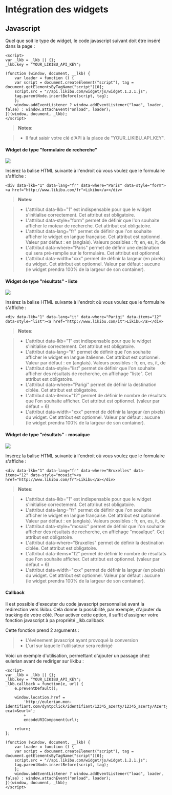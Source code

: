 Intégration des widgets
===================

Javascript
-------------

Quel que soit le type de widget, le code javascript suivant doit être inséré dans la page :

    <script>
    var _lkb = _lkb || {};
    _lkb.key = "YOUR_LIKIBU_API_KEY";
    
    (function (window, document, __lkb) {
        var loader = function () {
        var script = document.createElement("script"), tag = document.getElementsByTagName("script")[0];
        script.src = "//api.likibu.com/widget/js/widget.1.2.1.js";
        tag.parentNode.insertBefore(script, tag);
        };
        window.addEventListener ? window.addEventListener("load", loader, false) : window.attachEvent("onload", loader);
    })(window, document, _lkb);
    </script>

> **Notes:**

> - Il faut saisir votre clé d'API à la place de "YOUR_LIKIBU_API_KEY".

#### Widget de type "formulaire de recherche"

![](http://i.likibu.com/doc/widget/widget_search.png)

Insérez la balise HTML suivante à l'endroit où vous voulez que le formulaire s'affiche :

    <div data-lkb="1" data-lang="fr" data-where="Paris" data-style="form"><a href="http://www.likibu.com/fr">Likibu</a></div>

> **Notes:**

> - L'attribut data-lkb="1" est indispensable pour que le widget s'initialise correctement. Cet attribut est obligatoire.
> - L'attribut data-style="form" permet de définir que l'on souhaite afficher le moteur de recherche. Cet attribut est obligatoire.
> - L'attribut data-lang="fr" permet de définir que l'on souhaite afficher le widget en langue française. Cet attribut est optionnel. Valeur par défaut : en (anglais). Valeurs possibles : fr, en, es, it, de
> - L'attribut data-where="Paris" permet de définir une destination qui sera pré-remplie sur le formulaire. Cet attribut est optionnel.
> - L'attribut data-width="xxx" permet de définir la largeur (en pixels) du widget. Cet attribut est optionnel. Valeur par défaut : aucune (le widget prendra 100% de la largeur de son container).


#### Widget de type "résultats" - liste

![](http://i.likibu.com/doc/widget/widget_offers_list.png)

Insérez la balise HTML suivante à l'endroit où vous voulez que le formulaire s'affiche :

    <div data-lkb="1" data-lang="it" data-where="Parigi" data-items="12" data-style="list"><a href="http://www.likibu.com/it">Likibu</a></div>

> **Notes:**

> - L'attribut data-lkb="1" est indispensable pour que le widget s'initialise correctement. Cet attribut est obligatoire.
> - L'attribut data-lang="it" permet de définir que l'on souhaite afficher le widget en langue italienne. Cet attribut est optionnel. Valeur par défaut : en (anglais). Valeurs possibles : fr, en, es, it, de
> - L'attribut data-style="list" permet de définir que l'on souhaite afficher des résultats de recherche, en affichage "liste". Cet attribut est obligatoire.
> - L'attribut data-where="Parigi" permet de définir la destination ciblée. Cet attribut est obligatoire.
> - L'attribut data-items="12" permet de définir le nombre de résultats que l'on souhaite afficher. Cet attribut est optionnel. (valeur par défaut = 6)
> - L'attribut data-width="xxx" permet de définir la largeur (en pixels) du widget. Cet attribut est optionnel. Valeur par défaut : aucune (le widget prendra 100% de la largeur de son container).


#### Widget de type "résultats" - mosaïque

![](http://i.likibu.com/doc/widget/widget_offers_mosaic.png)

Insérez la balise HTML suivante à l'endroit où vous voulez que le formulaire s'affiche :

    <div data-lkb="1" data-lang="fr" data-where="Bruxelles" data-items="12" data-style="mosaic"><a href="http://www.likibu.com/fr">Likibu</a></div>

> **Notes:**

> - L'attribut data-lkb="1" est indispensable pour que le widget s'initialise correctement. Cet attribut est obligatoire.
> - L'attribut data-lang="fr" permet de définir que l'on souhaite afficher le widget en langue française. Cet attribut est optionnel. Valeur par défaut : en (anglais). Valeurs possibles : fr, en, es, it, de
> - L'attribut data-style="mosaic" permet de définir que l'on souhaite afficher des résultats de recherche, en affichage "mosaïque". Cet attribut est obligatoire.
> - L'attribut data-where="Bruxelles" permet de définir la destination ciblée. Cet attribut est obligatoire.
> - L'attribut data-items="12" permet de définir le nombre de résultats que l'on souhaite afficher. Cet attribut est optionnel. (valeur par défaut = 6)
> - L'attribut data-width="xxx" permet de définir la largeur (en pixels) du widget. Cet attribut est optionnel. Valeur par défaut : aucune (le widget prendra 100% de la largeur de son container).

#### Callback

Il est possible d'executer du code javascript personnalisé avant la redirection vers likibu. 
Cela donne la possibilité, par exemple, d'ajouter du tracking de votre côté.
Pour activer cette option, il suffit d'assigner votre fonction javascript à pa propriété _lkb.callback

Cette fonction prend 2 arguments : 

> - L'événement javascript ayant provoqué la conversion 
> - L'url sur laquelle l'utilisateur sera redirigé

Voici un exemple d'utilisation, permettant d'ajouter un passage chez eulerian avant de rediriger sur likibu : 

    <script>
    var _lkb = _lkb || {};
    _lkb.key = "YOUR_LIKIBU_API_KEY";
    _lkb.callback = function(e, url) {
        e.preventDefault();

        window.location.href = 
            'http://eulerian.mon-identifiant.com/dyntpclick/identifiant/12345_azerty/12345_azerty/Azerty/section/?ecat=&eurl=';
            + 
            encodeURIComponent(url);

        return;
    };
    
    (function (window, document, __lkb) {
        var loader = function () {
        var script = document.createElement("script"), tag = document.getElementsByTagName("script")[0];
        script.src = "//api.likibu.com/widget/js/widget.1.2.1.js";
        tag.parentNode.insertBefore(script, tag);
        };
        window.addEventListener ? window.addEventListener("load", loader, false) : window.attachEvent("onload", loader);
    })(window, document, _lkb);
    </script>
